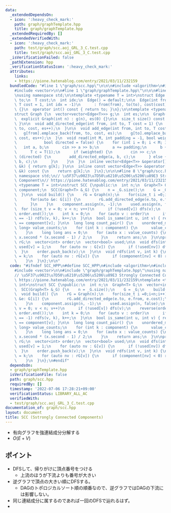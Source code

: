 ```yaml
---
data:
  _extendedDependsOn:
  - icon: ':heavy_check_mark:'
    path: graph/graphTemplate.hpp
    title: graph/graphTemplate.hpp
  _extendedRequiredBy: []
  _extendedVerifiedWith:
  - icon: ':heavy_check_mark:'
    path: test/graph/scc.aoj_GRL_3_C.test.cpp
    title: test/graph/scc.aoj_GRL_3_C.test.cpp
  _isVerificationFailed: false
  _pathExtension: hpp
  _verificationStatusIcon: ':heavy_check_mark:'
  attributes:
    links:
    - https://pione.hatenablog.com/entry/2021/03/11/232159
  bundledCode: "#line 1 \"graph/scc.hpp\"\n\n\n#include <algorithm>\n#include <unordered_map>\n\
    #include <vector>\n\n#line 1 \"graph/graphTemplate.hpp\"\n\n\n#line 4 \"graph/graphTemplate.hpp\"\
    \nusing namespace std;\n\ntemplate <typename T = int>\nstruct Edge {\n  int from,\
    \ to;\n  T cost;\n  int idx;\n  Edge() = default;\n\n  Edge(int from, int to,\
    \ T cost = 1, int idx = -1)\n      : from(from), to(to), cost(cost), idx(idx)\
    \ {}\n  operator int() const { return to; }\n};\n\ntemplate <typename T = int>\n\
    struct Graph {\n  vector<vector<Edge<T>>> g;\n  int es;\n\n  Graph() = default;\n\
    \  explicit Graph(int n) : g(n), es(0) {}\n\n  size_t size() const { return g.size();\
    \ }\n\n  void add_directed_edge(int from, int to, T cost = 1) {\n    g[from].emplace_back(from,\
    \ to, cost, es++);\n  }\n\n  void add_edge(int from, int to, T cost = 1) {\n \
    \   g[from].emplace_back(from, to, cost, es);\n    g[to].emplace_back(to, from,\
    \ cost, es++);\n  }\n  void read(int M, int padding = -1, bool weighted = false,\n\
    \            bool directed = false) {\n    for (int i = 0; i < M; i++) {\n   \
    \   int a, b;\n      cin >> a >> b;\n      a += padding;\n      b += padding;\n\
    \      T c = T(1);\n      if (weighted) {\n        cin >> c;\n      }\n      if\
    \ (directed) {\n        add_directed_edge(a, b, c);\n      } else {\n        add_edge(a,\
    \ b, c);\n      }\n    }\n  }\n  inline vector<Edge<T>> &operator[](const int\
    \ &k) { return g[k]; }\n\n  inline const vector<Edge<T>> &operator[](const int\
    \ &k) const {\n    return g[k];\n  }\n};\n\n\n#line 8 \"graph/scc.hpp\"\nusing\
    \ namespace std;\n// \u5F37\u9023\u7D50\u6210\u5206\u5206\u89E3 Strongly Connected\
    \ Component\n// https://pione.hatenablog.com/entry/2021/03/11/232159\ntemplate\
    \ <typename T = int>\nstruct SCC {\npublic:\n  int n;\n  Graph<T> G;\n  vector<int>\
    \ component;\n  SCC(Graph<T> &_G) {\n    n = _G.size();\n    G = _G;\n    build();\n\
    \  }\n\n  void build() {\n    rG = Graph(n);\n    for(size_t i =0;i<n;i++){\n\
    \      for(auto &e: G[i]) {\n        rG.add_directed_edge(e.to, e.from, e.cost);\n\
    \      }\n    }\n    component.assign(n, -1);\n    used.assign(n, false);\n  \
    \  for (size_t v = 0; v < n; v++)\n      if (!used[v]) dfs(v);\n    reverse(order.begin(),\
    \ order.end());\n    int k = 0;\n    for (auto v : order)\n      if (component[v]\
    \ == -1) rdfs(v, k), k++;\n  }\n\n  bool is_same(int u, int v) { return component[u]\
    \ == component[v]; }\n\n  long long count_pair() {\n    unordered_map<int, long\
    \ long> value_counts;\n    for (int k : component) {\n      value_counts[k]++;\n\
    \    }\n    long long ans = 0;\n    for (auto x : value_counts) {\n      ans +=\
    \ x.second * (x.second - 1) / 2;\n    }\n    return ans;\n  }\n\nprivate:\n  Graph<T>\
    \ rG;\n  vector<int> order;\n  vector<bool> used;\n\n  void dfs(int v) {\n   \
    \ used[v] = 1;\n    for (auto nv : G[v]) {\n      if (!used[nv]) dfs(nv);\n  \
    \  }\n    order.push_back(v);\n  }\n\n  void rdfs(int v, int k) {\n    component[v]\
    \ = k;\n    for (auto nv : rG[v]) {\n      if (component[nv] < 0) rdfs(nv, k);\n\
    \    }\n  }\n};\n\n"
  code: "#ifndef SCC_HPP\n#define SCC_HPP\n#include <algorithm>\n#include <unordered_map>\n\
    #include <vector>\n\n#include \"graph/graphTemplate.hpp\"\nusing namespace std;\n\
    // \u5F37\u9023\u7D50\u6210\u5206\u5206\u89E3 Strongly Connected Component\n//\
    \ https://pione.hatenablog.com/entry/2021/03/11/232159\ntemplate <typename T =\
    \ int>\nstruct SCC {\npublic:\n  int n;\n  Graph<T> G;\n  vector<int> component;\n\
    \  SCC(Graph<T> &_G) {\n    n = _G.size();\n    G = _G;\n    build();\n  }\n\n\
    \  void build() {\n    rG = Graph(n);\n    for(size_t i =0;i<n;i++){\n      for(auto\
    \ &e: G[i]) {\n        rG.add_directed_edge(e.to, e.from, e.cost);\n      }\n\
    \    }\n    component.assign(n, -1);\n    used.assign(n, false);\n    for (size_t\
    \ v = 0; v < n; v++)\n      if (!used[v]) dfs(v);\n    reverse(order.begin(),\
    \ order.end());\n    int k = 0;\n    for (auto v : order)\n      if (component[v]\
    \ == -1) rdfs(v, k), k++;\n  }\n\n  bool is_same(int u, int v) { return component[u]\
    \ == component[v]; }\n\n  long long count_pair() {\n    unordered_map<int, long\
    \ long> value_counts;\n    for (int k : component) {\n      value_counts[k]++;\n\
    \    }\n    long long ans = 0;\n    for (auto x : value_counts) {\n      ans +=\
    \ x.second * (x.second - 1) / 2;\n    }\n    return ans;\n  }\n\nprivate:\n  Graph<T>\
    \ rG;\n  vector<int> order;\n  vector<bool> used;\n\n  void dfs(int v) {\n   \
    \ used[v] = 1;\n    for (auto nv : G[v]) {\n      if (!used[nv]) dfs(nv);\n  \
    \  }\n    order.push_back(v);\n  }\n\n  void rdfs(int v, int k) {\n    component[v]\
    \ = k;\n    for (auto nv : rG[v]) {\n      if (component[nv] < 0) rdfs(nv, k);\n\
    \    }\n  }\n};\n#endif"
  dependsOn:
  - graph/graphTemplate.hpp
  isVerificationFile: false
  path: graph/scc.hpp
  requiredBy: []
  timestamp: '2022-07-06 17:28:21+09:00'
  verificationStatus: LIBRARY_ALL_AC
  verifiedWith:
  - test/graph/scc.aoj_GRL_3_C.test.cpp
documentation_of: graph/scc.hpp
layout: document
title: SCC (Sstrongly Connected Components)
---
```


- 有向グラフを強連結成分分解する
- $O(E + V)$

## ポイント

- DFSして、帰りがけに頂点番号をつける
  - 上流のほうが下流よりも番号が大きい
- 逆グラフで頂点の大きい順にDFSする。
  - DAGのトポロジカルソート順の順番なので、逆グラフではDAGの下流には影響しない。
- 同じ連結成分に属するのであれば一回のDFSで辿れるはず。
- [](https://pione.hatenablog.com/entry/2021/03/11/232159)
